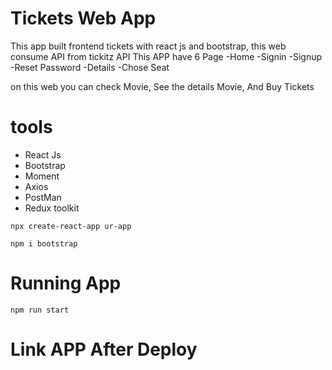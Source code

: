 # Tickets Web App
This app built frontend tickets with react js and bootstrap, this web consume API from tickitz API
This APP have 6 Page
-Home
-Signin
-Signup
-Reset Password
-Details
-Chose Seat

on this web you can check Movie, See the details Movie, And Buy Tickets

# tools
- React Js
- Bootstrap
- Moment
- Axios
- PostMan
- Redux toolkit


``
npx create-react-app ur-app
``

``
npm i bootstrap
``
# Running App
``
npm run start
``
# Link APP After Deploy
